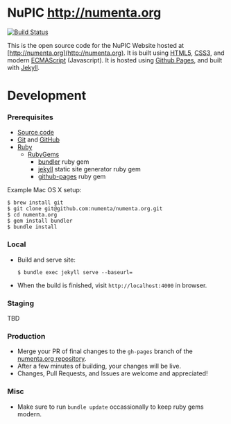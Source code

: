 # NuPIC http://numenta.org

[![Build Status](https://travis-ci.org/numenta/numenta.org.png?branch=gh-pages)](https://travis-ci.org/numenta/numenta.org)

This is the open source code for the NuPIC Website hosted at
[http://numenta.org](http://numenta.org). It is built using
[HTML5](http://en.wikipedia.org/wiki/HTML5),
[CSS3](http://en.wikipedia.org/wiki/Cascading_Style_Sheets), and modern
[ECMAScript](http://en.wikipedia.org/wiki/ECMAScript) (Javascript).
It is hosted using [Github Pages](https://pages.github.com),
and built with [Jekyll](http://jekyllrb.com/).


# Development

### Prerequisites

* [Source code](https://github.com/numenta/numenta.org)
* [Git](http://git-scm.com/) and [GitHub](http://github.com)
* [Ruby](https://www.ruby-lang.org/)
  * [RubyGems](https://rubygems.org/)
    * [bundler](http://bundler.io/) ruby gem
    * [jekyll](http://jekyllrb.com/) static site generator ruby gem
    * [github-pages](https://github.com/github/pages-gem) ruby gem

Example Mac OS X setup:
```
$ brew install git
$ git clone git@github.com:numenta/numenta.org.git
$ cd numenta.org
$ gem install bundler
$ bundle install
```


### Local

* Build and serve site:
  ```
  $ bundle exec jekyll serve --baseurl=
  ```
*  When the build is finished, visit `http://localhost:4000` in browser.

### Staging

TBD

### Production

* Merge your PR of final changes to the `gh-pages` branch of the
  [numenta.org repository](https://github.com/numenta/numenta.org).
* After a few minutes of building, your changes will be live.
* Changes, Pull Requests, and Issues are welcome and appreciated!

### Misc

* Make sure to run `bundle update` occassionally to keep ruby gems modern.
